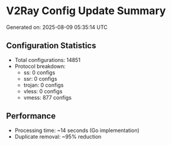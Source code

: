 # V2Ray Config Update Summary
Generated on: 2025-08-09 05:35:14 UTC

## Configuration Statistics
- Total configurations: 14851
- Protocol breakdown:
  - ss: 0 configs
  - ssr: 0 configs
  - trojan: 0 configs
  - vless: 0 configs
  - vmess: 877 configs

## Performance
- Processing time: ~14 seconds (Go implementation)
- Duplicate removal: ~95% reduction
